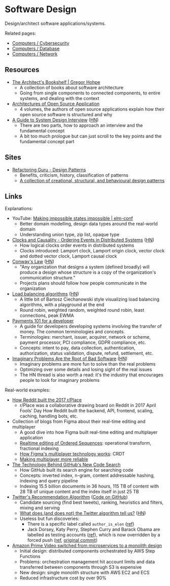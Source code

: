 # Software Design

Design/architect software applications/systems.

Related pages:

- [Computers / Cybersecurity](/computers/cybersecurity)
- [Computers / Database](/computers/database)
- [Computers / Network](/computers/network)

## Resources

- [The Architect's Bookshelf | Gregor Hohpe](https://architectelevator.com/architecture/architect-bookshelf/)
  - A collection of books about software architecture
  - Going from single components to connected components, to entire systems, and
    dealing with the context
- [Architectures of Open Source Application](https://aosabook.org/en/index.html)
  - 4 volumes, the authors of open source applications explain how their open
    source software is structured and why
- [A Guide to System Design Interview](https://interviewing.io/guides/system-design-interview/part-two)
  ([HN](https://news.ycombinator.com/item?id=34999464))
  - There are two parts, how to approach an interview and the fundamental
    concept
  - A bit too much prologue but can just scroll to the key points and the
    fundamental concept part

## Sites

- [Refactoring Guru - Design Patterns](https://refactoring.guru/design-patterns)
  - Benefits, criticism, history, classification of patterns
  - [A collection of creational, structural, and behavioural design patterns](https://refactoring.guru/design-patterns/catalog)

## Links

Explanations:

- YouTube:
  [Making impossible states impossible | elm-conf](https://youtu.be/IcgmSRJHu_8)
  - Better domain modelling, design data types around the real-world domain
  - Understanding union type, zip list, opaque type
- [Clocks and Causality - Ordering Events in Distributed Systems](https://www.exhypothesi.com/clocks-and-causality/)
  ([HN](https://news.ycombinator.com/item?id=35399603))
  - How logical clocks order events in distributed systems
  - Clocks introduced: Lamport clock, Lamport origin clock, vector clock and
    dotted vector clock, Lamport causal clock
- [Conway's Law](https://martinfowler.com/bliki/ConwaysLaw.html)
  ([HN](https://news.ycombinator.com/item?id=35591026))
  - "Any organization that designs a system (defined broadly) will produce a
    design whose structure is a copy of the organization's communication
    structure."
  - Projects plans should follow how people communicate in the organization
- [Load balancing algorithms](https://samwho.dev/load-balancing/)
  ([HN](https://news.ycombinator.com/item?id=35588797))
  - A little bit of Bartosz Ciechanowski style visualizing load balancing
    algorithms, with a playground at the end
  - Round robin, weighted random, weighted round robin, least connections, peak
    EWMA
- [Payments 101 for a developer](https://github.com/juspay/hyperswitch/wiki/Payments-101-for-a-Developer)
  - A guide for developers developing systems involving the transfer of money.
    The common terminologies and concepts.
  - Terminologies: merchant, issuer, acquirer, network or scheme, payment
    processor, PCI compliance, GDPR compliance, etc.
  - Concepts: intent to pay, data collection, authentication, authorization,
    status validation, dispute, refund, settlement, etc.
- [Imaginary Problems Are the Root of Bad Software](https://cerebralab.com/Imaginary_Problems_Are_the_Root_of_Bad_Software)
  ([HN](https://news.ycombinator.com/item?id=36380711))
  - Imaginary problems are more fun to solve than the real problems
  - Optimizing over some details and losing sight of the real issues
  - The HN thread is also worth a read: it's the industry that encourages people
    to look for imaginary problems

Real-world examples:

- [How Reddit built the 2017 r/Place](https://www.redditinc.com/blog/how-we-built-rplace/)
  - r/Place was a collaborative drawing board on Reddit in 2017 April Fools' Day
    How Reddit built the backend, API, frontend, scaling, caching, handling
    bots, etc.
- Collection of blogs from Figma about their real-time editing and multiplayer
  - A good dive into how Figma built real-time editing and multiplayer
    application
  - [Realtime editing of Ordered Sequences](https://www.figma.com/blog/realtime-editing-of-ordered-sequences/):
    operational transform, fractional indexing
  - [How Figma's multiplayer technology works](https://www.figma.com/blog/how-figmas-multiplayer-technology-works/):
    CRDT
  - [Making multiplayer more reliable](https://www.figma.com/blog/making-multiplayer-more-reliable/)
- [The Technology Behind GitHub's New Code Search](https://github.blog/2023-02-06-the-technology-behind-githubs-new-code-search/)
  - How GitHub built its search engine for searching code
  - Concepts: inverted index, n-gram, content addressable hashing, indexing and
    query pipeline
  - Indexing 15.5 billion documents in 36 hours, 115 TB of content with 28 TB of
    unique content and the index itself in just 25 TB
- [Twitter's Recommendation Algorithm](https://blog.twitter.com/engineering/en_us/topics/open-source/2023/twitter-recommendation-algorithm)
  ([Code on GitHub](https://github.com/twitter/the-algorithm))
  - Candidate sourcing (find best tweets), ranking, heuristics and filters,
    mixing and serving
  - [What does (and does not) the Twitter algorithm tell us?](https://knightcolumbia.org/blog/twitter-showed-us-its-algorithm-what-does-it-tell-us)
    ([HN](https://news.ycombinator.com/item?id=35519224))
  - Useless but fun discoveries:
    - There is a specific label called `author_is_elon`
      ([ref](https://twitter.com/wongmjane/status/1641884551189512192))
    - Jack Dorsey, Katy Perry, Stephen Curry and Barack Obama are labelled as
      testing accounts
      ([ref](https://twitter.com/wongmjane/status/1641895949999153152)), which
      is now overridden by a forced push
      ([ref](https://twitter.com/wongmjane/status/1642028241828601856),
      [original commit](https://github.com/twitter/the-algorithm/blob/7f90d0ca342b928b479b512ec51ac2c3821f5922/graph-feature-service/src/main/scala/com/twitter/graph_feature_service/server/handlers/ServerWarmupHandler.scala#L23))
- [Amazon Prime Video switched from microservices to a monolith design](https://www.primevideotech.com/video-streaming/scaling-up-the-prime-video-audio-video-monitoring-service-and-reducing-costs-by-90)
  - Initial design: distributed components orchestrated by AWS Step Functions
  - Problems: orchestration management hit account limits and data transferred
    between components through S3 is expensive
  - New design: single monolith structure with AWS EC2 and ECS
  - Reduced infrastructure cost by over 90%
